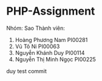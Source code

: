 # PHP-Assignment

Nhóm: Sao
Thành viên:
1.	Hoàng Phương Nam	    PI00281
2.	Vũ Tô Ni	            PI00063
3.	Nguyễn Khánh Duy	    PI00114
4.	Nguyễn Thị Minh Ngọc	PI00225

duy test commit
